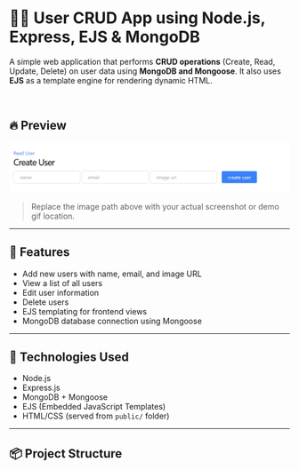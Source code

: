 # 🧑‍💻 User CRUD App using Node.js, Express, EJS & MongoDB

A simple web application that performs **CRUD operations** (Create, Read, Update, Delete) on user data using **MongoDB and Mongoose**. It also uses **EJS** as a template engine for rendering dynamic HTML.

<br/>

## 🔥 Preview

![App Preview](public/images/1.png)

> Replace the image path above with your actual screenshot or demo gif location.

---

## 📁 Features

- Add new users with name, email, and image URL
- View a list of all users
- Edit user information
- Delete users
- EJS templating for frontend views
- MongoDB database connection using Mongoose

---

## 🚀 Technologies Used

- Node.js
- Express.js
- MongoDB + Mongoose
- EJS (Embedded JavaScript Templates)
- HTML/CSS (served from `public/` folder)

---

## 📦 Project Structure

